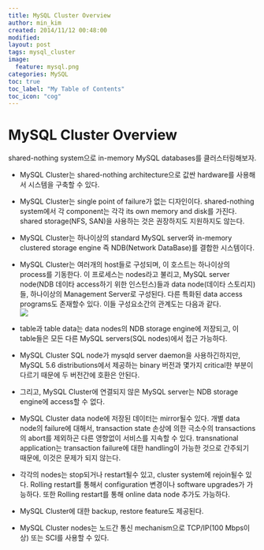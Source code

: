 ```yaml
---
title: MySQL Cluster Overview
author: min_kim
created: 2014/11/12 00:48:00
modified:
layout: post
tags: mysql_cluster
image:
  feature: mysql.png
categories: MySQL
toc: true
toc_label: "My Table of Contents"
toc_icon: "cog"
---
```


# MySQL Cluster Overview

shared-nothing system으로 in-memory MySQL databases를 클러스터링해보자.  
* MySQL Cluster는 shared-nothing architecture으로 값싼 hardware를 사용해서 시스템을 구축할 수 있다.  

* MySQL Cluster는 single point of failure가 없는 디자인이다. shared-nothing system에서 각 component는 각각 its own memory and disk를 가진다. shared storage(NFS, SAN)을 사용하는 것은 권장하지도 지원하지도 않는다.  

* MySQL Cluster는 하나이상의 standard MySQL server와 in-memory clustered storage engine 즉 NDB(Network DataBase)를 결합한 시스템이다.  

* MySQL Cluster는 여러개의 host들로 구성되며, 이 호스트는 하나이상의 process를 기동한다. 이 프로세스는 nodes라고 불리고, MySQL server node(NDB 데이타 access하기 위한 인스턴스)들과 data node(데이타 스토리지)들, 하나이상의 Management Server로 구성된다. 다른 특화된 data access programs도 존재할수 있다. 이들 구성요소간의 관계도는 다음과 같다.  
  ![]({{site_url}}/uploads/cluster-components-11.png)


* table과 table data는 data nodes의 NDB storage engine에 저장되고, 이 table들은 모든 다른 MySQL servers(SQL nodes)에서 접근 가능하다.  

* MySQL Cluster SQL node가 mysqld server daemon을 사용하긴하지만, MySQL 5.6 distributions에서 제공하는 binary 버전과 몇가지 critical한 부분이 다르기 때문에 두 버전간에 호환은 안된다.  

* 그리고, MySQL Cluster에 연결되지 않은 MySQL server는 NDB storage engine에 access할 수 없다.  

* MySQL Cluster data node에 저장된 데이터는 mirror될수 있다. 개별 data node의 failure에 대해서, transaction state 손상에 의한 극소수의 transactions의 abort를 제외하곤 다른 영향없이 서비스를 지속할 수 있다. transnational application는 transaction failure에 대한 handling이 가능한 것으로 간주되기 때문에, 이것은 문제가 되지 않는다.  

* 각각의 nodes는 stop되거나 restart될수 있고, cluster system에 rejoin될수 있다. Rolling restart를 통해서 configuration 변경이나 software upgrades가 가능하다. 또한 Rolling restart를 통해 online data node 추가도 가능하다.  

* MySQL Cluster에 대한 backup, restore feature도 제공된다.  

* MySQL Cluster nodes는 노드간 통신 mechanism으로 TCP/IP(100 Mbps이상) 또는 SCI를 사용할 수 있다.
